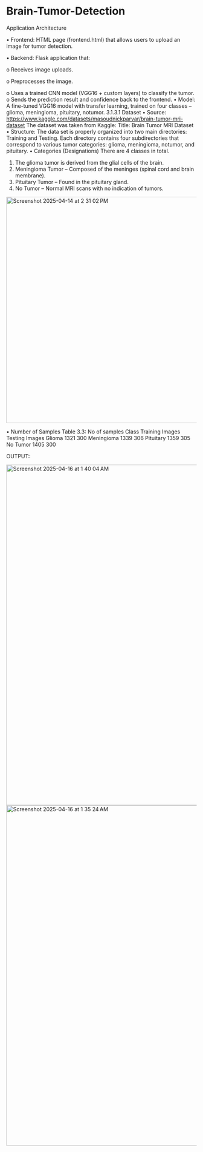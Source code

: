 # Brain-Tumor-Detection

Application Architecture

• Frontend: HTML page (frontend.html) that allows users to upload an image for tumor detection.


• Backend: Flask application that:


o Receives image uploads.


o Preprocesses the image.



o Uses a trained CNN model (VGG16 + custom layers) to classify the tumor.
o Sends the prediction result and confidence back to the frontend.
• Model: A fine-tuned VGG16 model with transfer learning, trained on four classes – glioma, meningioma,
pituitary, notumor.
3.1.3.1 Dataset
• Source: https://www.kaggle.com/datasets/masoudnickparvar/brain-tumor-mri-dataset
The dataset was taken from Kaggle:
Title: Brain Tumor MRI Dataset
• Structure:
The data set is properly organized into two main directories: Training and Testing.
Each directory contains four subdirectories that correspond to various tumor categories: glioma, meningioma,
notumor, and pituitary.
• Categories (Designations)
There are 4 classes in total.
1. The glioma tumor is derived from the glial cells of the brain.
2. Meningioma Tumor – Composed of the meninges (spinal cord and brain membrane).
3. Pituitary Tumor – Found in the pituitary gland.
4. No Tumor – Normal MRI scans with no indication of tumors.

<img width="1305" height="598" alt="Screenshot 2025-04-14 at 2 31 02 PM" src="https://github.com/user-attachments/assets/b06805d0-c88e-4a79-9084-9f51631d9d2c" />


• Number of Samples
Table 3.3: No of samples
Class Training Images Testing Images
Glioma 1321 300
Meningioma 1339 306
Pituitary 1359 305
No Tumor 1405 300

OUTPUT:

<img width="1440" height="900" alt="Screenshot 2025-04-16 at 1 40 04 AM" src="https://github.com/user-attachments/assets/4d4a33ec-4a71-4786-891a-72a78163dd40" />

<img width="1440" height="900" alt="Screenshot 2025-04-16 at 1 35 24 AM" src="https://github.com/user-attachments/assets/1fbeb897-ee40-412b-bc86-17e170d5a021" />



